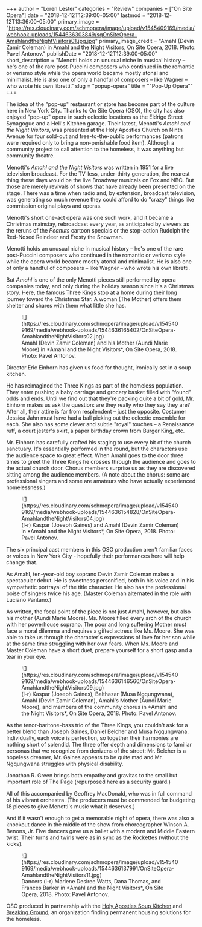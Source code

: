 +++
author = "Loren Lester"
categories = "Review"
companies = ["On Site Opera"]
date = "2018-12-12T12:39:00-05:00"
lastmod = "2018-12-12T13:36:00-05:00"
primary_image = "https://res.cloudinary.com/schmopera/image/upload/v1545409169/media/webhook-uploads/1544636303849/sqOnSiteOpera-AmahlandtheNightVisitors01.jpg.jpg"
primary_image_credit = "Amahl (Devin Zamir Coleman) in Amahl and the Night Visitors, On Site Opera, 2018. Photo: Pavel Antonov."
publishDate = "2018-12-12T12:39:00-05:00"
short_description = "Menotti holds an unusual niche in musical history – he&#039;s one of the rare post-Puccini composers who continued in the romantic or verismo style while the opera world became mostly atonal and minimalist. He is also one of only a handful of composers – like Wagner – who wrote his own libretti."
slug = "popup-opera"
title = "&quot;Pop-Up Opera&quot;"
+++

The idea of the "pop-up" restaurant or store has become part of the culture here in New York City. Thanks to On Site Opera (OSO), the city has also enjoyed "pop-up" opera in such eclectic locations as the Eldrige Street Synagogue and a Hell's Kitchen garage. Their latest, Menotti's *Amahl and the Night Visitors*, was presented at the Holy Apostles Church on Ninth Avenue for four sold-out and free-to-the-public performances (patrons were required only to bring a non-perishable food item). Although a community project to call attention to the homeless, it was anything but community theatre. 

Menotti's *Amahl and the Night Visitors* was written in 1951 for a live television broadcast. For the TV-less, under-thirty generation, the nearest thing these days would be the live Broadway musicals on Fox and NBC. But those are merely revivals of shows that have already been presented on the stage.  There was a time when radio and, by extension, broadcast television, was generating so much revenue they could afford to do "crazy" things like commission original plays and operas.

Menotti's short one-act opera was one such work, and it became a Christmas mainstay, rebroadcast every year, as anticipated by viewers as the reruns of the *Peanuts* cartoon specials or the stop-action Rudolph the Red-Nosed Reindeer and Frosty the Snowman.

Menotti holds an unusual niche in musical history – he's one of the rare post-Puccini composers who continued in the romantic or verismo style while the opera world became mostly atonal and minimalist. He is also one of only a handful of composers – like Wagner – who wrote his own libretti.

But *Amahl* is one of the only Menotti pieces still performed by opera companies today, and only during the holiday season since it's a Christmas story. Here, the famous Three Kings stop at a home during their long journey toward the Christmas Star. A woman (The Mother) offers them shelter and shares with them what little she has.

<figure data-type="image">
![](https://res.cloudinary.com/schmopera/image/upload/v1545409169/media/webhook-uploads/1544636165402/OnSiteOpera-AmahlandtheNightVisitors02.jpg)
<figcaption>Amahl (Devin Zamir Coleman) and his Mother (Aundi Marie Moore) in *Amahl and the Night Visitors*, On Site Opera, 2018. Photo: Pavel Antonov.</figcaption>
</figure>

Director Eric Einhorn has given us food for thought, ironically set in a soup kitchen. 

He has reimagined the Three Kings as part of the homeless population. They enter pushing a baby carriage and grocery basket filled with "found" odds and ends. Until we find out that they're packing quite a bit of gold, Mr. Einhorn makes us ask the question: are they really who they say they are? After all, their attire is far from resplendent – just the opposite. Costumer Jessica Jahn must have had a ball picking out the eclectic ensemble for each. She also has some clever and subtle "royal" touches – a Renaissance ruff, a court jester's skirt, a paper birthday crown from Burger King, etc.

Mr. Einhorn has carefully crafted his staging to use every bit of the church sanctuary.  It's essentially performed in the round, but the characters use the audience space to great effect. When Amahl goes to the door three times to greet the Three Kings he crosses through the audience and goes to the actual church door. Chorus members surprise us as they are discovered sitting among the audience members. (A note about the chorus: some are professional singers and some are amateurs who have actually experienced homelessness.)

<figure data-type="image">
![](https://res.cloudinary.com/schmopera/image/upload/v1545409169/media/webhook-uploads/1544636154828/OnSiteOpera-AmahlandtheNightVisitors04.jpg)
<figcaption>(l-r) Kaspar (Joseph Gaines) and Amahl (Devin Zamir Coleman) in *Amahl and the Night Visitors*, On Site Opera, 2018. Photo: Pavel Antonov.</figcaption>
</figure>

The six principal cast members in this OSO production aren't familiar faces or voices in New York City - hopefully their performances here will help change that.

As Amahl, ten-year-old boy soprano Devin Zamir Coleman makes a spectacular debut.  He is sweetness personified, both in his voice and in his sympathetic portrayal of the title character. He also has the professional poise of singers twice his age. (Master Coleman alternated in the role with Luciano Pantano.)

As written, the focal point of the piece is not just Amahl, however, but also his mother (Aundi Marie Moore). Ms. Moore filled every arch of the church with her powerhouse soprano. The poor and long suffering Mother must face a moral dilemma and requires a gifted actress like Ms. Moore. She was able to take us through the character's expressions of love for her son while at the same time struggling with her own fears. When Ms. Moore and Master Coleman have a short duet, prepare yourself for a short gasp and a tear in your eye.

<figure data-type="image">
![](https://res.cloudinary.com/schmopera/image/upload/v1545409169/media/webhook-uploads/1544636146560/OnSiteOpera-AmahlandtheNightVisitors09.jpg)
<figcaption>(l-r) Kaspar (Joseph Gaines), Balthazar (Musa Ngqungwana), Amahl (Devin Zamir Coleman), Amahl's Mother (Aundi Marie Moore), and members of the community chorus in *Amahl and the Night Visitors*, On Site Opera, 2018. Photo: Pavel Antonov.</figcaption>
</figure>

As the tenor-baritone-bass trio of the Three Kings, you couldn't ask for a better blend than Joseph Gaines, Daniel Belcher and Musa Ngqungwana.  Individually, each voice is perfection, so together their harmonies are nothing short of splendid. The three offer depth and dimensions to familiar personas that we recognize from denizens of the street: Mr. Belcher is a hopeless dreamer, Mr. Gaines appears to be quite mad and Mr. Ngqungwana struggles with physical disability.

Jonathan R. Green brings both empathy and gravitas to the small but important role of The Page (repurposed here as a security guard.)

All of this accompanied by Geoffrey MacDonald, who was in full command of his vibrant orchestra. (The producers must be commended for budgeting 18 pieces to give Menotti's music what it deserves.)

And if it wasn't enough to get a memorable night of opera, there was also a knockout dance in the middle of the show from choreographer Winson A. Benons, Jr.  Five dancers gave us a ballet with a modern and Middle Eastern twist. Their turns and twirls were as in sync as the Rockettes (without the kicks).

<figure data-type="image">
![](https://res.cloudinary.com/schmopera/image/upload/v1545409169/media/webhook-uploads/1544636137991/OnSiteOpera-AmahlandtheNightVisitors11.jpg)
<figcaption> Dancers (l-r) Marlene Desiree Watts, Dana Thomas, and Frances Barker in *Amahl and the Night Visitors*, On Site Opera, 2018. Photo: Pavel Antonov.</figcaption>
</figure>

OSO produced in partnership with the [Holy Apostles Soup Kitchen](https://holyapostlessoupkitchen.org/) and [Breaking Ground](https://breakingground.org/), an organization finding permanent housing solutions for the homeless.

